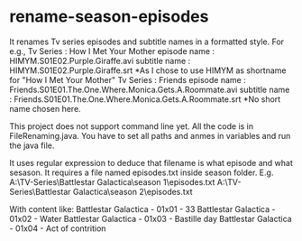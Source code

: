 # rename-season-episodes
It renames Tv series episodes and subtitle names in a formatted style.
For e.g.,
Tv Series : How I Met Your Mother
    episode name : HIMYM.S01E02.Purple.Giraffe.avi
    subtitle name : HIMYM.S01E02.Purple.Giraffe.srt
    *As I chose to use HIMYM as shortname for "How I Met Your Mother"
Tv Series : Friends
    episode name : Friends.S01E01.The.One.Where.Monica.Gets.A.Roommate.avi
    subtitle name : Friends.S01E01.The.One.Where.Monica.Gets.A.Roommate.srt
    *No short name chosen here.
    
This project does not support command line yet. All the code is in FileRenaming.java. 
You have to set all paths and anmes in variables and run the java file.

It uses regular expression to deduce that filename is what episode and what sesason. 
It requires a file named episodes.txt inside season folder.
E.g.
   A:\TV-Series\Battlestar Galactica\season 1\episodes.txt
   A:\TV-Series\Battlestar Galactica\season 2\episodes.txt
   
  With content like:
  Battlestar Galactica - 01x01 - 33
	Battlestar Galactica - 01x02 - Water
	Battlestar Galactica - 01x03 - Bastille day
	Battlestar Galactica - 01x04 - Act of contrition
